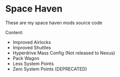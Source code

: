 # Space Haven
These are my space haven mods source code

Content:

- Improved Airlocks
- Improved Shuttles
- Hyperdrive Mass Config (Not released to Nexus)
- Pack Wagon
- Less System Points
- Zero System Points (DEPRECATED)
